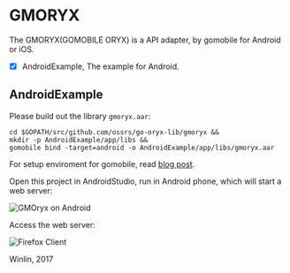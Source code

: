 # GMORYX

The GMORYX(GOMOBILE ORYX) is a API adapter, by gomobile for Android or iOS.

- [x] AndroidExample, The example for Android.

## AndroidExample

Please build out the library `gmoryx.aar`:

```
cd $GOPATH/src/github.com/ossrs/go-oryx-lib/gmoryx &&
mkdir -p AndroidExample/app/libs &&
gomobile bind -target=android -o AndroidExample/app/libs/gmoryx.aar
```

For setup enviroment for gomobile, read [blog post](http://blog.csdn.net/win_lin/article/details/60956485).

Open this project in AndroidStudio, run in Android phone, which will start a web server:

![GMOryx on Android](https://cloud.githubusercontent.com/assets/2777660/23847853/4abcce20-080f-11e7-83e3-3e12cae4dda3.png)

Access the web server:

![Firefox Client](https://cloud.githubusercontent.com/assets/2777660/23847860/52d54010-080f-11e7-8c97-4f8901aa4b35.png)

Winlin, 2017


